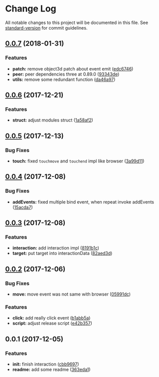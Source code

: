 # Change Log

All notable changes to this project will be documented in this file. See [standard-version](https://github.com/conventional-changelog/standard-version) for commit guidelines.

<a name="0.0.7"></a>
## [0.0.7](https://github.com/jasonChen1982/three.interaction.js/compare/v0.0.6...v0.0.7) (2018-01-31)


### Features

* **patch:** remove object3d patch about event emit ([edc6746](https://github.com/jasonChen1982/three.interaction.js/commit/edc6746))
* **peer:** peer dependencies three at 0.89.0 ([93343de](https://github.com/jasonChen1982/three.interaction.js/commit/93343de))
* **utils:** remove some redundant function ([da46a97](https://github.com/jasonChen1982/three.interaction.js/commit/da46a97))



<a name="0.0.6"></a>
## [0.0.6](https://github.com/jasonChen1982/three.interaction.js/compare/v0.0.5...v0.0.6) (2017-12-21)


### Features

* **struct:** adjust modules struct ([1a58af2](https://github.com/jasonChen1982/three.interaction.js/commit/1a58af2))



<a name="0.0.5"></a>
## [0.0.5](https://github.com/jasonChen1982/three.interaction.js/compare/v0.0.4...v0.0.5) (2017-12-13)


### Bug Fixes

* **touch:** fixed `touchmove` and `touchend` impl like browser ([3a99d11](https://github.com/jasonChen1982/three.interaction.js/commit/3a99d11))



<a name="0.0.4"></a>
## [0.0.4](https://github.com/jasonChen1982/three.interaction.js/compare/v0.0.3...v0.0.4) (2017-12-08)


### Bug Fixes

* **addEvents:** fixed multiple bind event, when repeat invoke addEvents ([15acda7](https://github.com/jasonChen1982/three.interaction.js/commit/15acda7))



<a name="0.0.3"></a>
## [0.0.3](https://github.com/jasonChen1982/three.interaction.js/compare/v0.0.2...v0.0.3) (2017-12-08)


### Features

* **interaction:** add interaction impl ([8191b1c](https://github.com/jasonChen1982/three.interaction.js/commit/8191b1c))
* **target:** put target into interactionData ([82aed3d](https://github.com/jasonChen1982/three.interaction.js/commit/82aed3d))



<a name="0.0.2"></a>
## [0.0.2](https://github.com/jasonChen1982/three.interaction.js/compare/v0.0.1...v0.0.2) (2017-12-06)


### Bug Fixes

* **move:** move event was not same with browser ([05991dc](https://github.com/jasonChen1982/three.interaction.js/commit/05991dc))


### Features

* **click:** add really click event ([b1abb5a](https://github.com/jasonChen1982/three.interaction.js/commit/b1abb5a))
* **script:** adjust release script ([e42b357](https://github.com/jasonChen1982/three.interaction.js/commit/e42b357))



<a name="0.0.1"></a>
## 0.0.1 (2017-12-05)


### Features

* **init:** finish interaction ([cbb9697](https://github.com/jasonChen1982/three.interaction.js/commit/cbb9697))
* **readme:** add some readme ([363eda1](https://github.com/jasonChen1982/three.interaction.js/commit/363eda1))
